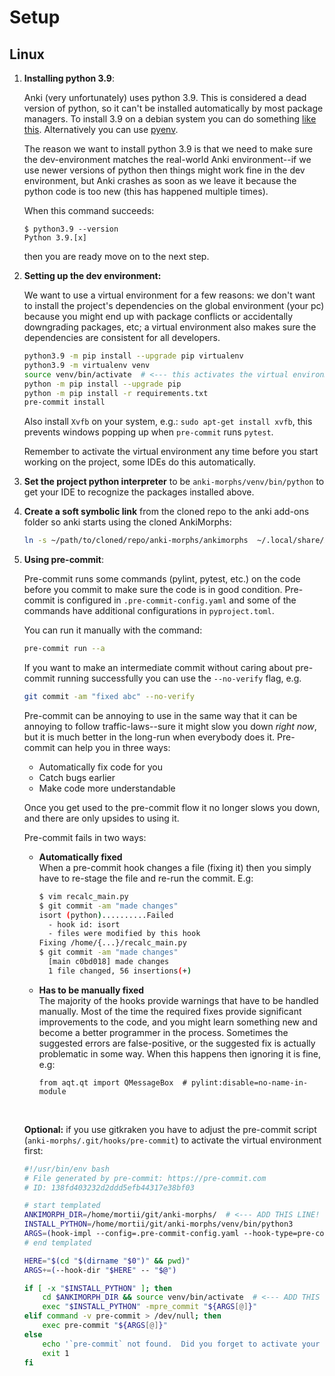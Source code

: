 # Setup

## Linux

1. **Installing python 3.9**:

   Anki (very unfortunately) uses python 3.9. This is considered a dead version of python, so it can't be installed
   automatically by most package managers. To install 3.9 on a debian system you can do
   something [like this](https://askubuntu.com/questions/1318846/how-do-i-install-python-3-9/1318849#1318849).
   Alternatively you can use [pyenv](https://github.com/pyenv/pyenv).

   The reason we want to install python 3.9 is that we need to make sure the dev-environment matches the real-world Anki
   environment--if we use newer versions of python then things might work fine in the dev environment, but Anki crashes
   as soon as we leave it because the python code is too new (this has happened multiple times).

   When this command succeeds:
   ```
   $ python3.9 --version
   Python 3.9.[x]
   ```
   then you are ready move on to the next step.
2. **Setting up the dev environment:**

   We want to use a virtual environment for a few reasons: we don't want to install the project's dependencies on the
   global environment (your pc) because you might end up with package conflicts or accidentally downgrading packages,
   etc; a virtual environment also makes sure the dependencies are consistent for all developers.
    ``` bash
    python3.9 -m pip install --upgrade pip virtualenv
    python3.9 -m virtualenv venv
    source venv/bin/activate  # <--- this activates the virtual environment
    python -m pip install --upgrade pip
    python -m pip install -r requirements.txt
    pre-commit install
    ```
 
   Also install `Xvfb` on your system, e.g.: `sudo apt-get install xvfb`, this prevents windows popping up when `pre-commit` runs `pytest`.

   Remember to activate the virtual environment any time before you start working on the project, some IDEs do this
   automatically.
2. **Set the project python interpreter** to be `anki-morphs/venv/bin/python` to get your IDE to recognize the packages
   installed above.

3. **Create a soft symbolic link** from the cloned repo to the anki add-ons folder so anki starts using the cloned
   AnkiMorphs:
   ``` bash
   ln -s ~/path/to/cloned/repo/anki-morphs/ankimorphs  ~/.local/share/Anki2/addons21/ankimorphs
   ```
4. **Using pre-commit**:

   Pre-commit runs some commands (pylint, pytest, etc.) on the code before you commit to make sure the code is in good
   condition. Pre-commit is configured in `.pre-commit-config.yaml` and some of the commands have additional
   configurations in `pyproject.toml`.

   You can run it manually with the command:
   ``` bash
   pre-commit run --a
   ```
   If you want to make an intermediate commit without caring about pre-commit running successfully you can use the
   `--no-verify` flag, e.g.
   ``` bash
   git commit -am "fixed abc" --no-verify
   ```

   Pre-commit can be annoying to use in the same way that it can be annoying to follow traffic-laws--sure it might slow
   you down
   _right now_, but it is much better in the long-run when everybody does it. Pre-commit can help you in three ways:
    - Automatically fix code for you
    - Catch bugs earlier
    - Make code more understandable

   Once you get used to the pre-commit flow it no longer slows you down, and there are only upsides to using it.

   Pre-commit fails in two ways:

    - **Automatically fixed**   
      When a pre-commit hook changes a file (fixing it) then you simply have to re-stage the file
      and re-run the commit. E.g:

      ```bash
      $ vim recalc_main.py
      $ git commit -am "made changes"
      isort (python)..........Failed
        - hook id: isort
        - files were modified by this hook
      Fixing /home/{...}/recalc_main.py
      $ git commit -am "made changes"
        [main c0bd018] made changes
        1 file changed, 56 insertions(+)
       ```

    - **Has to be manually fixed**   
      The majority of the hooks provide warnings that have to be handled manually. Most of the time the required fixes
      provide
      significant improvements to the code, and you might learn something new and become a better programmer in the
      process. Sometimes the suggested errors are
      false-positive, or the suggested fix is
      actually problematic in some way. When this happens then ignoring it is fine, e.g:
       ```
      from aqt.qt import QMessageBox  # pylint:disable=no-name-in-module
       ```

    <br>

   **Optional:** if you use gitkraken you have to adjust the pre-commit script (`anki-morphs/.git/hooks/pre-commit`) to
   activate the virtual environment first:

   ```bash
   #!/usr/bin/env bash
   # File generated by pre-commit: https://pre-commit.com
   # ID: 138fd403232d2ddd5efb44317e38bf03
   
   # start templated
   ANKIMORPH_DIR=/home/mortii/git/anki-morphs/  # <--- ADD THIS LINE!
   INSTALL_PYTHON=/home/mortii/git/anki-morphs/venv/bin/python3
   ARGS=(hook-impl --config=.pre-commit-config.yaml --hook-type=pre-commit)
   # end templated
   
   HERE="$(cd "$(dirname "$0")" && pwd)"
   ARGS+=(--hook-dir "$HERE" -- "$@")
   
   if [ -x "$INSTALL_PYTHON" ]; then
       cd $ANKIMORPH_DIR && source venv/bin/activate  # <--- ADD THIS LINE!
       exec "$INSTALL_PYTHON" -mpre_commit "${ARGS[@]}"
   elif command -v pre-commit > /dev/null; then
       exec pre-commit "${ARGS[@]}"
   else
       echo '`pre-commit` not found.  Did you forget to activate your virtualenv?' 1>&2
       exit 1
   fi
   ```

